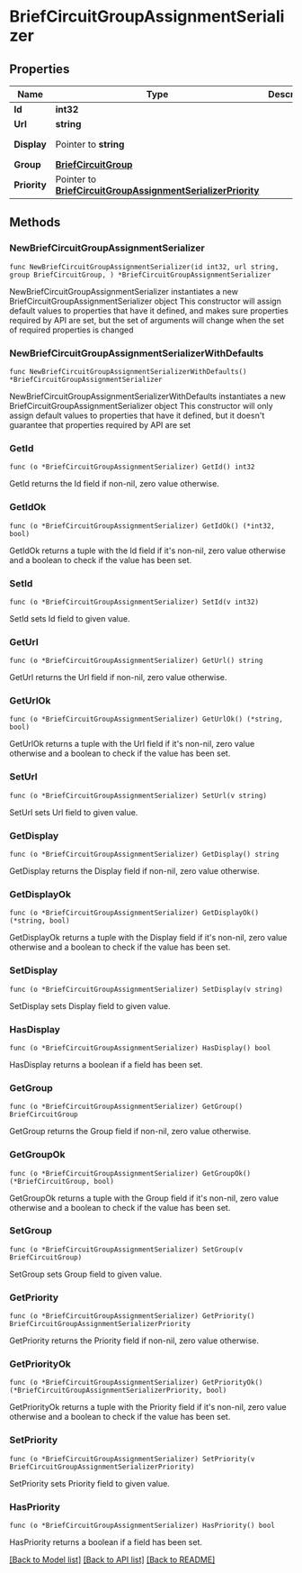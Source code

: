 # BriefCircuitGroupAssignmentSerializer

## Properties

Name | Type | Description | Notes
------------ | ------------- | ------------- | -------------
**Id** | **int32** |  | [readonly] 
**Url** | **string** |  | [readonly] 
**Display** | Pointer to **string** |  | [optional] [readonly] 
**Group** | [**BriefCircuitGroup**](BriefCircuitGroup.md) |  | 
**Priority** | Pointer to [**BriefCircuitGroupAssignmentSerializerPriority**](BriefCircuitGroupAssignmentSerializerPriority.md) |  | [optional] 

## Methods

### NewBriefCircuitGroupAssignmentSerializer

`func NewBriefCircuitGroupAssignmentSerializer(id int32, url string, group BriefCircuitGroup, ) *BriefCircuitGroupAssignmentSerializer`

NewBriefCircuitGroupAssignmentSerializer instantiates a new BriefCircuitGroupAssignmentSerializer object
This constructor will assign default values to properties that have it defined,
and makes sure properties required by API are set, but the set of arguments
will change when the set of required properties is changed

### NewBriefCircuitGroupAssignmentSerializerWithDefaults

`func NewBriefCircuitGroupAssignmentSerializerWithDefaults() *BriefCircuitGroupAssignmentSerializer`

NewBriefCircuitGroupAssignmentSerializerWithDefaults instantiates a new BriefCircuitGroupAssignmentSerializer object
This constructor will only assign default values to properties that have it defined,
but it doesn't guarantee that properties required by API are set

### GetId

`func (o *BriefCircuitGroupAssignmentSerializer) GetId() int32`

GetId returns the Id field if non-nil, zero value otherwise.

### GetIdOk

`func (o *BriefCircuitGroupAssignmentSerializer) GetIdOk() (*int32, bool)`

GetIdOk returns a tuple with the Id field if it's non-nil, zero value otherwise
and a boolean to check if the value has been set.

### SetId

`func (o *BriefCircuitGroupAssignmentSerializer) SetId(v int32)`

SetId sets Id field to given value.


### GetUrl

`func (o *BriefCircuitGroupAssignmentSerializer) GetUrl() string`

GetUrl returns the Url field if non-nil, zero value otherwise.

### GetUrlOk

`func (o *BriefCircuitGroupAssignmentSerializer) GetUrlOk() (*string, bool)`

GetUrlOk returns a tuple with the Url field if it's non-nil, zero value otherwise
and a boolean to check if the value has been set.

### SetUrl

`func (o *BriefCircuitGroupAssignmentSerializer) SetUrl(v string)`

SetUrl sets Url field to given value.


### GetDisplay

`func (o *BriefCircuitGroupAssignmentSerializer) GetDisplay() string`

GetDisplay returns the Display field if non-nil, zero value otherwise.

### GetDisplayOk

`func (o *BriefCircuitGroupAssignmentSerializer) GetDisplayOk() (*string, bool)`

GetDisplayOk returns a tuple with the Display field if it's non-nil, zero value otherwise
and a boolean to check if the value has been set.

### SetDisplay

`func (o *BriefCircuitGroupAssignmentSerializer) SetDisplay(v string)`

SetDisplay sets Display field to given value.

### HasDisplay

`func (o *BriefCircuitGroupAssignmentSerializer) HasDisplay() bool`

HasDisplay returns a boolean if a field has been set.

### GetGroup

`func (o *BriefCircuitGroupAssignmentSerializer) GetGroup() BriefCircuitGroup`

GetGroup returns the Group field if non-nil, zero value otherwise.

### GetGroupOk

`func (o *BriefCircuitGroupAssignmentSerializer) GetGroupOk() (*BriefCircuitGroup, bool)`

GetGroupOk returns a tuple with the Group field if it's non-nil, zero value otherwise
and a boolean to check if the value has been set.

### SetGroup

`func (o *BriefCircuitGroupAssignmentSerializer) SetGroup(v BriefCircuitGroup)`

SetGroup sets Group field to given value.


### GetPriority

`func (o *BriefCircuitGroupAssignmentSerializer) GetPriority() BriefCircuitGroupAssignmentSerializerPriority`

GetPriority returns the Priority field if non-nil, zero value otherwise.

### GetPriorityOk

`func (o *BriefCircuitGroupAssignmentSerializer) GetPriorityOk() (*BriefCircuitGroupAssignmentSerializerPriority, bool)`

GetPriorityOk returns a tuple with the Priority field if it's non-nil, zero value otherwise
and a boolean to check if the value has been set.

### SetPriority

`func (o *BriefCircuitGroupAssignmentSerializer) SetPriority(v BriefCircuitGroupAssignmentSerializerPriority)`

SetPriority sets Priority field to given value.

### HasPriority

`func (o *BriefCircuitGroupAssignmentSerializer) HasPriority() bool`

HasPriority returns a boolean if a field has been set.


[[Back to Model list]](../README.md#documentation-for-models) [[Back to API list]](../README.md#documentation-for-api-endpoints) [[Back to README]](../README.md)


